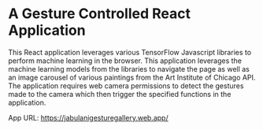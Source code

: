 # A Gesture Controlled React Application

This React application leverages various TensorFlow Javascript libraries to perform machine learning in the browser.
This application leverages the machine learning models from the libraries to navigate the page as well as an image carousel of various paintings from the Art Institute of Chicago API. The application requires web camera permissions to detect the gestures made to the camera which then trigger the specified functions in the application.

App URL: https://jabulanigesturegallery.web.app/
